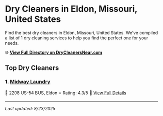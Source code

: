 # Dry Cleaners in Eldon, Missouri, United States

Find the best dry cleaners in Eldon, Missouri, United States. We've compiled a list of 1 dry cleaning services to help you find the perfect one for your needs.

🌐 **[View Full Directory on DryCleanersNear.com](https://drycleanersnear.com/city/US/Missouri/Eldon)**

## Top Dry Cleaners

### 1. [Midway Laundry](https://drycleanersnear.com/dryCleaner/688d712deedd882ede90bf4d/midway-laundry)
📍 2208 US-54 BUS, Eldon
⭐ Rating: 4.3/5
🔗 [View Full Details](https://drycleanersnear.com/dryCleaner/688d712deedd882ede90bf4d/midway-laundry)


---

*Last updated: 8/23/2025*
